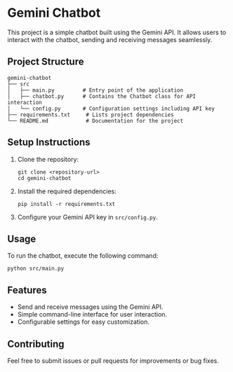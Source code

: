 # Gemini Chatbot

This project is a simple chatbot built using the Gemini API. It allows users to interact with the chatbot, sending and receiving messages seamlessly.

## Project Structure

```
gemini-chatbot
├── src
│   ├── main.py         # Entry point of the application
│   ├── chatbot.py      # Contains the Chatbot class for API interaction
│   └── config.py       # Configuration settings including API key
├── requirements.txt     # Lists project dependencies
└── README.md            # Documentation for the project
```

## Setup Instructions

1. Clone the repository:
   ```
   git clone <repository-url>
   cd gemini-chatbot
   ```

2. Install the required dependencies:
   ```
   pip install -r requirements.txt
   ```

3. Configure your Gemini API key in `src/config.py`.

## Usage

To run the chatbot, execute the following command:
```
python src/main.py
```

## Features

- Send and receive messages using the Gemini API.
- Simple command-line interface for user interaction.
- Configurable settings for easy customization.

## Contributing

Feel free to submit issues or pull requests for improvements or bug fixes.